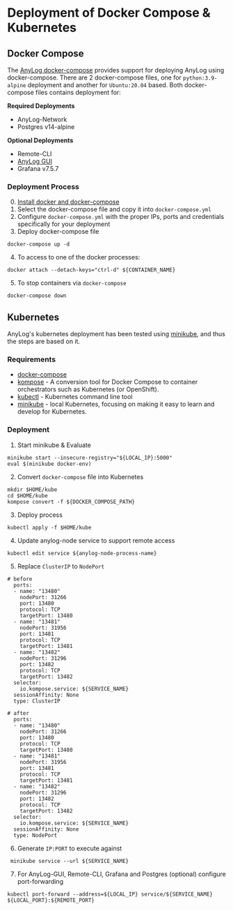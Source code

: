 # Deployment of Docker Compose & Kubernetes

## Docker Compose 
The [AnyLog docker-compose](https://github.com/AnyLog-co/docker-compose) provides support for deploying AnyLog using 
docker-compose. There are 2 docker-compose files, one for `python:3.9-alpine` deployment and another for `Ubuntu:20.04` 
based. Both docker-compose files contains deployment for:

**Required Deployments**
* AnyLog-Network
* Postgres v14-alpine

**Optional Deployments**
* Remote-CLI
* [AnyLog GUI](using%20the%20gui.md)
* Grafana v7.5.7 

### Deployment Process
0. [Install docker and docker-compose](https://docs.docker.com/engine/install/)
1. Select the docker-compose file and copy it into `docker-compose.yml`
2. Configure `docker-compose.yml` with the proper IPs, ports and credentials specifically for your deployment
3. Deploy docker-compose file
```commandline
docker-compose up -d 
```
4. To access to one of the docker processes: 
```commandline
docker attach --detach-keys="ctrl-d" ${CONTAINER_NAME} 
```

5. To stop containers via `docker-compose`
```commandline
docker-compose down 
```

## Kubernetes
AnyLog's kubernetes deployment has been tested using [minikube](https://minikube.sigs.k8s.io/docs/), and thus the steps are based on it.

### Requirements
* [docker-compose](Docker%20Compose%20&%20Kubernetes.md#docker-compose)
* [kompose](https://kompose.io/installation/) - A conversion tool for Docker Compose to container orchestrators such as Kubernetes (or OpenShift).
* [kubectl](https://kubernetes.io/docs/tasks/tools/install-kubectl-linux/) - Kubernetes command line tool
* [minikube](https://minikube.sigs.k8s.io/docs/start/) - local Kubernetes, focusing on making it easy to learn and develop for Kubernetes.

### Deployment
1. Start minikube & Evaluate 
```commandline
minikube start --insecure-registry="${LOCAL_IP}:5000"
eval $(minikube docker-env)
```

2. Convert `docker-compose` file into Kubernetes
```commandline
mkdir $HOME/kube
cd $HOME/kube
kompose convert -f ${DOCKER_COMPOSE_PATH}
```

3. Deploy process
```commandline
kubectl apply -f $HOME/kube
```

4. Update anylog-node service to support remote access 
```commandline
kubectl edit service ${anylog-node-process-name}
```

5. Replace `ClusterIP` to `NodePort`
```commandline
# before 
  ports:
  - name: "13480"
    nodePort: 31266
    port: 13480
    protocol: TCP
    targetPort: 13480
  - name: "13481"
    nodePort: 31956
    port: 13481
    protocol: TCP
    targetPort: 13481
  - name: "13482"
    nodePort: 31296
    port: 13482
    protocol: TCP
    targetPort: 13482
  selector:
    io.kompose.service: ${SERVICE_NAME}
  sessionAffinity: None
  type: ClusterIP

# after 
  ports:
  - name: "13480"
    nodePort: 31266
    port: 13480
    protocol: TCP
    targetPort: 13480
  - name: "13481"
    nodePort: 31956
    port: 13481
    protocol: TCP
    targetPort: 13481
  - name: "13482"
    nodePort: 31296
    port: 13482
    protocol: TCP
    targetPort: 13482
  selector:
    io.kompose.service: ${SERVICE_NAME}
  sessionAffinity: None
  type: NodePort
```

6. Generate `IP:PORT` to execute against
```commandline
 minikube service --url ${SERVICE_NAME}
```

7. For AnyLog-GUI, Remote-CLI, Grafana and Postgres (optional) configure port-forwarding
```commandline
kubectl port-forward --address=${LOCAL_IP} service/${SERVICE_NAME} ${LOCAL_PORT}:${REMOTE_PORT}
```
